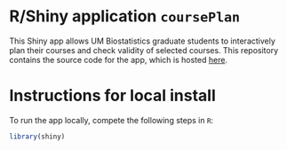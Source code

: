 # R/Shiny application `coursePlan`

This Shiny app allows UM Biostatistics graduate students to interactively plan
their courses and check validity of selected courses. This repository contains the
source code for the app, which is hosted [here](shiyapps.io/umich-biostatistics/coursePlan).

# Instructions for local install

To run the app locally, compete the following steps in `R`:

```r
library(shiny)
```
